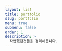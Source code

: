 ```yaml
---
layout: list
title: portfolio
slug: portfolio
menu: true
submenu: false
order: 1
description: >
  작업했던것들을 정리해둡니다.
---
```

